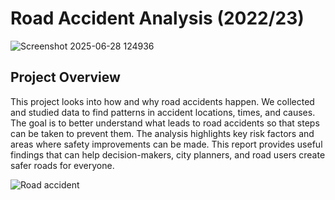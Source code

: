 # Road Accident Analysis (2022/23)
![Screenshot 2025-06-28 124936](https://github.com/user-attachments/assets/dd9e2137-3de0-4b72-889b-9e35679a487c)

## Project Overview
This project looks into how and why road accidents happen. We collected and studied data to find patterns in accident locations, times, and causes. The goal is to better understand what leads to road accidents so that steps can be taken to prevent them. The analysis highlights key risk factors and areas where safety improvements can be made. This report provides useful findings that can help decision-makers, city planners, and road users create safer roads for everyone.

![Road accident](https://github.com/user-attachments/assets/61205772-0de0-4fe0-9d0c-f7b0ebee3662)
